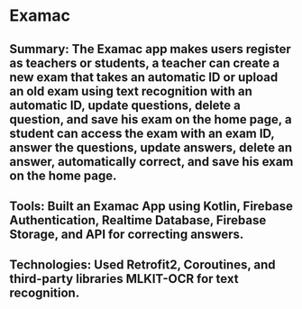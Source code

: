 # Examac


## Summary: The Examac app makes users register as teachers or students, a teacher can create a new exam that takes an automatic ID or upload an old exam using text recognition with an automatic ID, update questions, delete a question, and save his exam on the home page, a student can access the exam with an exam ID, answer the questions, update answers, delete an answer, automatically correct, and save his exam on the home page.

## Tools: Built an Examac App using Kotlin, Firebase Authentication, Realtime Database, Firebase Storage, and API for correcting answers.


## Technologies: Used Retrofit2, Coroutines, and third-party libraries MLKIT-OCR for text recognition.
